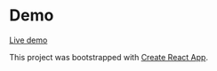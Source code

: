 # Demo 
[Live demo](https://olgapavlyuk.github.io/vk-auth/)

This project was bootstrapped with [Create React App](https://github.com/facebook/create-react-app).

